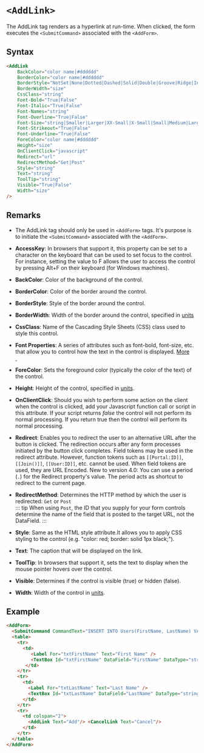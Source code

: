 # `<AddLink>`

The AddLink tag renders as a hyperlink at run-time. When clicked, the form executes the `<SubmitCommand>` associated with the `<AddForm>`.

## Syntax
```html
<AddLink
    BackColor="color name|#dddddd"
    BorderColor="color name|#dddddd"
    BorderStyle="NotSet|None|Dotted|Dashed|Solid|Double|Groove|Ridge|Inset|Outset"
    BorderWidth="size"
    CssClass="string"
    Font-Bold="True|False"
    Font-Italic="True|False"
    Font-Names="string"
    Font-Overline="True|False"
    Font-Size="string|Smaller|Larger|XX-Small|X-Small|Small|Medium|Large|X-Large|XX-Large"
    Font-Strikeout="True|False"
    Font-Underline="True|False"
    ForeColor="color name|#dddddd"
    Height="size"
    OnClientClick="javascript"
    Redirect="url"
    RedirectMethod="Get|Post"
    Style="string"
    Text="string"
    ToolTip="string"
    Visible="True|False"
    Width="size"
/> 
```
## Remarks

*   The AddLink tag should only be used in `<AddForm>` tags. It's purpose is to initiate the `<SubmitCommand>` associated with the `<AddForm>`.  

*   **AccessKey**: In browsers that support it, this property can be set to a character on the keyboard that can be used to set focus to the control. For instance, setting the value to F allows the user to access the control by pressing Alt+F on their keyboard (for Windows machines).  

*   **BackColor**: Color of the background of the control.  

*   **BorderColor**: Color of the border around the control.  

*   **BorderStyle**: Style of the border around the control.  

*   **BorderWidth**: Width of the border around the control, specified in [units](../unit-types.md)
*   **CssClass**: Name of the Cascading Style Sheets (CSS) class used to style this control.  

*   **Font Properties**: A series of attributes such as font-bold, font-size, etc. that allow you to control how the text in the control is displayed. [More  
     ](../font-properties.md)
*   **ForeColor**: Sets the foreground color (typically the color of the text) of the control.  

*   **Height**: Height of the control, specified in [units](../unit-types.md).  

*   **OnClientClick**: Should you wish to perform some action on the client when the control is clicked, add your Javascript function call or script in this attribute. If your script returns _false_ the control will not perform its normal processing. If you return true then the control will perform its normal processing.  

*   **Redirect**: Enables you to redirect the user to an alternative URL after the button is clicked. The redirection occurs after any form processes initiated by the button click completes. Field tokens may be used in the redirect attribute. However, function tokens such as `[[Portal:ID]]`, `[[Join()]]`, `[[User:ID]]`, etc. cannot be used. When field tokens are used, they are URL Encoded. New to version 4.0: You can use a period (`.`) for the Redirect property's value. The period acts as shortcut to redirect to the current page.  

*   **RedirectMethod**: Determines the HTTP method by which the user is redirected: `Get` or `Post`  
    ::: tip 
    When using `Post`, the ID that you supply for your form controls determine the name of the field that is posted to the target URL, not the DataField. 
    :::

*   **Style**: Same as the HTML style attribute.It allows you to apply CSS styling to the control (e.g. "color: red; border: solid 1px black;").  

*   **Text**: The caption that will be displayed on the link.  

*   **ToolTip**: In browsers that support it, sets the text to display when the mouse pointer hovers over the control.  

*   **Visible**: Determines if the control is visible (true) or hidden (false).  

*   **Width**: Width of the control in [units](../unit-types.md).  


## Example
```html {18}
<AddForm>  
  <SubmitCommand CommandText="INSERT INTO Users(FirstName, LastName) VALUES(@FirstName, @LastName)" />  
  <table>  
    <tr>  
      <td>  
         <Label For="txtFirstName" Text="First Name" />  
         <TextBox Id="txtFirstName" DataField="FirstName" DataType="string" />  
       </td>  
    </tr>  
    <tr>  
      <td>  
        <Label For="txtLastName" Text="Last Name" />  
        <TextBox Id="txtLastName" DataField="LastName" DataType="string" />  
      </td>  
    </tr>  
    <tr>  
      <td colspan="2">  
        <AddLink Text="Add"/> <CancelLink Text="Cancel"/>  
      </td>  
    </tr>  
  </table>  
</AddForm>
```

